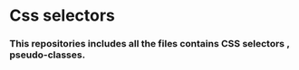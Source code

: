 # Css selectors
### This repositories includes all the files contains CSS selectors , pseudo-classes.
